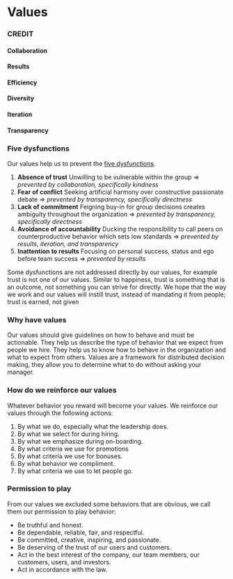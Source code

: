 # Values

### CREDIT

#### Collaboration <a id="collaboration"></a>

#### Results <a id="results"></a>

#### Efficiency <a id="efficiency"></a>

#### Diversity <a id="diversity"></a>

#### Iteration <a id="iteration"></a>

#### Transparency <a id="transparency"></a>

### Five dysfunctions <a id="five-dysfunctions"></a>

Our values help us to prevent the [five dysfunctions](https://en.wikipedia.org/wiki/The_Five_Dysfunctions_of_a_Team#Summary).

1. **Absence of trust** Unwilling to be vulnerable within the group =&gt; _prevented by collaboration, specifically kindness_
2. **Fear of conflict** Seeking artificial harmony over constructive passionate debate =&gt; _prevented by transparency, specifically directness_
3. **Lack of commitment** Feigning buy-in for group decisions creates ambiguity throughout the organization =&gt; _prevented by transparency, specifically directness_
4. **Avoidance of accountability** Ducking the responsibility to call peers on counterproductive behavior which sets low standards =&gt; _prevented by results, iteration, and transparency_
5. **Inattention to results** Focusing on personal success, status and ego before team success =&gt; _prevented by results_

Some dysfunctions are not addressed directly by our values, for example trust is not one of our values. Similar to happiness, trust is something that is an outcome, not something you can strive for directly. We hope that the way we work and our values will instill trust, instead of mandating it from people; trust is earned, not given

### Why have values <a id="why-have-values"></a>

Our values should give guidelines on how to behave and must be actionable. They help us describe the type of behavior that we expect from people we hire. They help us to know how to behave in the organization and what to expect from others. Values are a framework for distributed decision making, they allow you to determine what to do without asking your manager.

### How do we reinforce our values <a id="how-do-we-reinforce-our-values"></a>

Whatever behavior you reward will become your values. We reinforce our values through the following actions:

1. By what we do, especially what the leadership does.
2. By what we select for during hiring.
3. By what we emphasize during on-boarding.
4. By what criteria we use for promotions
5. By what criteria we use for bonuses.
6. By what behavior we compliment.
7. By what criteria we use to let people go.

### Permission to play <a id="permission-to-play"></a>

From our values we excluded some behaviors that are obvious, we call them our permission to play behavior:

* Be truthful and honest.
* Be dependable, reliable, fair, and respectful.
* Be committed, creative, inspiring, and passionate.
* Be deserving of the trust of our users and customers.
* Act in the best interest of the company, our team members, our customers, users, and investors.
* Act in accordance with the law.

